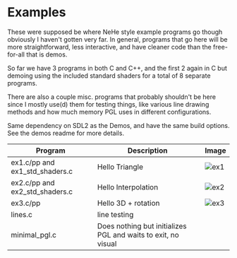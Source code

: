 Examples
========

These were supposed be where NeHe style example programs go though obviously I haven't
gotten very far.  In general, programs that go here will be more straightforward, less interactive,
and have cleaner code than the free-for-all that is demos.

So far we have 3 programs in both C and C++, and the first 2 again in C but demoing using
the included standard shaders for a total of 8 separate programs.

There are also a couple misc. programs that probably shouldn't be
here since I mostly use(d) them for testing things, like various line
drawing methods and how much memory PGL uses in different configurations.

Same dependency on SDL2 as the Demos, and have the same build options.
See the demos readme for more details.


| Program | Description | Image |
| --- | --- | --- |
| ex1.c/pp and ex1_std_shaders.c | Hello Triangle      | ![ex1](https://raw.githubusercontent.com/rswinkle/PortableGL/master/media/screenshots/ex1.png) |
| ex2.c/pp and ex2_std_shaders.c | Hello Interpolation | ![ex2](https://raw.githubusercontent.com/rswinkle/PortableGL/master/media/screenshots/ex2.png) |
| ex3.c/pp | Hello 3D + rotation | ![ex3](https://raw.githubusercontent.com/rswinkle/PortableGL/master/media/screenshots/ex3.png) |
| lines.c | line testing |  |
| minimal_pgl.c | Does nothing but initializes PGL and waits to exit, no visual |  |

